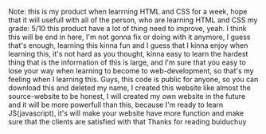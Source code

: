 Note:
this is my product when learrning HTML and CSS for a week, hope that it will usefull with all of the person, who are learning HTML and CSS 
my grade: 5/10
this product have a lot of thing need to improve, yeah. I think this will be end in here, I'm not gonna fix or doing with it anymore, I guess that's enough, learning this kinna fun and I guess that I kinna enjoy when learning this, it's not hard as you thought, kinna easy to learn
the hardest thing that is the information of this is large, and I'm sure that you easy to lose your way when learning to become to web-development, so that's my feeling when I learning this. Guys, this code is public for anyone, so you can download this and deleted my name, I created this website like almost the source-website
to be honest, I will created my own website in the future and it will be more powerfull than this, because I'm ready to learn JS(javascript), it's will make your website have more function and make sure that the clients are satisfied with that
Thanks for reading
buiduchuy

